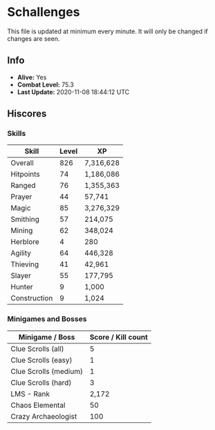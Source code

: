 # Schallenges

This file is updated at minimum every minute. It will only be changed if changes are seen.

## Info

 - **Alive:** Yes
 - **Combat Level:** 75.3
 - **Last Update:** 2020-11-08 18:44:12 UTC

## Hiscores

### Skills

| Skill | Level | XP |
|--|--|--|
| Overall | 826 | 7,316,628 |
| Hitpoints | 74 | 1,186,086 |
| Ranged | 76 | 1,355,363 |
| Prayer | 44 | 57,741 |
| Magic | 85 | 3,276,329 |
| Smithing | 57 | 214,075 |
| Mining | 62 | 348,024 |
| Herblore | 4 | 280 |
| Agility | 64 | 446,328 |
| Thieving | 41 | 42,961 |
| Slayer | 55 | 177,795 |
| Hunter | 9 | 1,000 |
| Construction | 9 | 1,024 |

### Minigames and Bosses

| Minigame / Boss | Score / Kill count |
|--|--|
| Clue Scrolls (all) | 5 |
| Clue Scrolls (easy) | 1 |
| Clue Scrolls (medium) | 1 |
| Clue Scrolls (hard) | 3 |
| LMS - Rank | 2,172 |
| Chaos Elemental | 50 |
| Crazy Archaeologist | 100 |
